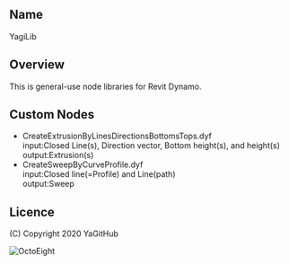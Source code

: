 ## Name
YagiLib

## Overview
This is general-use node libraries for Revit Dynamo.

## Custom Nodes
- CreateExtrusionByLinesDirectionsBottomsTops.dyf  
input:Closed Line(s), Direction vector, Bottom height(s), and height(s)  
output:Extrusion(s)  
- CreateSweepByCurveProfile.dyf  
input:Closed line(=Profile) and Line(path)  
output:Sweep

## Licence
(C) Copyright 2020 YaGitHub

![OctoEight](https://user-images.githubusercontent.com/6135252/95680664-4f0d0800-0c16-11eb-810e-f3c64162f4d2.png)
